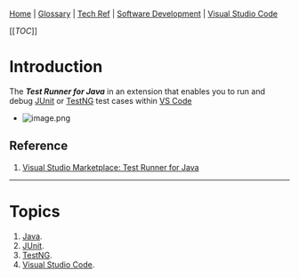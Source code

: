 [Home](/Slalom-LLC/Slalom-Consulting) | [Glossary](/Glossary) | [Tech Ref](/Tech-Ref) | [Software Development](/Tech-Ref/Software-Development) | [Visual Studio Code](/Tech-Ref/Microsoft/Visual-Studio/VS-Code-\(Visual-Studio-Code\))

[[_TOC_]]

# Introduction
The ***Test Runner for Java*** in an extension that enables you to run and debug [JUnit](/Tech-Ref/Software-Development/Java/Java-Language/JUnit-Unit%2DTesting-Framework) or [TestNG](/Tech-Ref/Software-Development/Java/Java-Language/TestNG) test cases within [VS Code](/Tech-Ref/Microsoft/Visual-Studio/VS-Code-\(Visual-Studio-Code\))

- ![image.png](/.attachments/image-36f3e79c-edba-4b52-8f1f-8f301ae10de2.png)

## Reference
1. [Visual Studio Marketplace: Test Runner for Java](https://marketplace.visualstudio.com/items?itemName=vscjava.vscode-java-test)

---
# Topics
1. [Java](/Tech-Ref/Software-Development/Java).
1. [JUnit](/Tech-Ref/Software-Development/Java/Java-Language/JUnit-Unit%2DTesting-Framework).
1. [TestNG](/Tech-Ref/Software-Development/Java/Java-Language/TestNG).
1. [Visual Studio Code](/Tech-Ref/Microsoft/Visual-Studio/VS-Code-\(Visual-Studio-Code\)).
